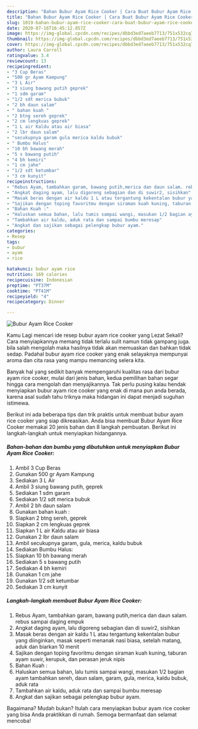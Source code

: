 ```yaml
---
description: "Bahan Bubur Ayam Rice Cooker | Cara Buat Bubur Ayam Rice Cooker Yang Lezat Sekali"
title: "Bahan Bubur Ayam Rice Cooker | Cara Buat Bubur Ayam Rice Cooker Yang Lezat Sekali"
slug: 1019-bahan-bubur-ayam-rice-cooker-cara-buat-bubur-ayam-rice-cooker-yang-lezat-sekali
date: 2020-07-16T16:45:12.857Z
image: https://img-global.cpcdn.com/recipes/dbbd3ed7aeeb7713/751x532cq70/bubur-ayam-rice-cooker-foto-resep-utama.jpg
thumbnail: https://img-global.cpcdn.com/recipes/dbbd3ed7aeeb7713/751x532cq70/bubur-ayam-rice-cooker-foto-resep-utama.jpg
cover: https://img-global.cpcdn.com/recipes/dbbd3ed7aeeb7713/751x532cq70/bubur-ayam-rice-cooker-foto-resep-utama.jpg
author: Laura Carroll
ratingvalue: 3.4
reviewcount: 13
recipeingredient:
- "3 Cup Beras"
- "500 gr Ayam Kampung"
- "3 L Air"
- "3 siung bawang putih geprek"
- "1 sdm garam"
- "1/2 sdt merica bubuk"
- "2 bh daun salam"
- " bahan kuah "
- "2 btng sereh geprek"
- "2 cm lengkuas geprek"
- "1 L air Kaldu atau air biasa"
- "2 lbr daun salam"
- "secukupnya garam gula merica kaldu bubuk"
- " Bumbu Halus"
- "10 bh bawang merah"
- "5 s bawang putih"
- "4 bh kemiri"
- "1 cm jahe"
- "1/2 sdt ketumbar"
- "3 cm kunyit"
recipeinstructions:
- "Rebus Ayam, tambahkan garam, bawang putih,merica dan daun salam. rebus sampai daging empuk"
- "Angkat daging ayam, lalu digoreng sebagian dan di suwir2, sisihkan"
- "Masak beras dengan air kaldu 1 L atau tergantung kekentalan bubur yang diinginkan, masak seperti menanak nasi biasa, setelah matang, aduk dan biarkan 10 menit"
- "Sajikan dengan toping favoritmu dengan siraman kuah kuning, taburan ayam suwir, kerupuk, dan perasan jeruk nipis"
- "Bahan Kuah :"
- "Haluskan semua bahan, lalu tumis sampai wangi, masukan 1/2 bagian ayam tambahkan sereh, daun salam, garam, gula, merica, kaldu bubuk, aduk rata"
- "Tambahkan air kaldu, aduk rata dan sampai bumbu meresap"
- "Angkat dan sajikan sebagai pelengkap bubur ayam."
categories:
- Resep
tags:
- bubur
- ayam
- rice

katakunci: bubur ayam rice 
nutrition: 169 calories
recipecuisine: Indonesian
preptime: "PT37M"
cooktime: "PT41M"
recipeyield: "4"
recipecategory: Dinner

---
```



![Bubur Ayam Rice Cooker](https://img-global.cpcdn.com/recipes/dbbd3ed7aeeb7713/751x532cq70/bubur-ayam-rice-cooker-foto-resep-utama.jpg)

Kamu Lagi mencari ide resep bubur ayam rice cooker yang Lezat Sekali? Cara menyiapkannya memang tidak terlalu sulit namun tidak gampang juga. bila salah mengolah maka hasilnya tidak akan memuaskan dan bahkan tidak sedap. Padahal bubur ayam rice cooker yang enak selayaknya mempunyai aroma dan cita rasa yang mampu memancing selera kita.



Banyak hal yang sedikit banyak mempengaruhi kualitas rasa dari bubur ayam rice cooker, mulai dari jenis bahan, kedua pemilihan bahan segar hingga cara mengolah dan menyajikannya. Tak perlu pusing kalau hendak menyiapkan bubur ayam rice cooker yang enak di mana pun anda berada, karena asal sudah tahu triknya maka hidangan ini dapat menjadi suguhan istimewa.


Berikut ini ada beberapa tips dan trik praktis untuk membuat bubur ayam rice cooker yang siap dikreasikan. Anda bisa membuat Bubur Ayam Rice Cooker memakai 20 jenis bahan dan 8 langkah pembuatan. Berikut ini langkah-langkah untuk menyiapkan hidangannya.

<!--inarticleads1-->

##### Bahan-bahan dan bumbu yang dibutuhkan untuk menyiapkan Bubur Ayam Rice Cooker:

1. Ambil 3 Cup Beras
1. Gunakan 500 gr Ayam Kampung
1. Sediakan 3 L Air
1. Ambil 3 siung bawang putih, geprek
1. Sediakan 1 sdm garam
1. Sediakan 1/2 sdt merica bubuk
1. Ambil 2 bh daun salam
1. Gunakan  bahan kuah :
1. Siapkan 2 btng sereh, geprek
1. Siapkan 2 cm lengkuas geprek
1. Siapkan 1 L air Kaldu atau air biasa
1. Gunakan 2 lbr daun salam
1. Ambil secukupnya garam, gula, merica, kaldu bubuk
1. Sediakan  Bumbu Halus:
1. Siapkan 10 bh bawang merah
1. Sediakan 5 s bawang putih
1. Sediakan 4 bh kemiri
1. Gunakan 1 cm jahe
1. Gunakan 1/2 sdt ketumbar
1. Sediakan 3 cm kunyit




<!--inarticleads2-->

##### Langkah-langkah membuat Bubur Ayam Rice Cooker:

1. Rebus Ayam, tambahkan garam, bawang putih,merica dan daun salam. rebus sampai daging empuk
1. Angkat daging ayam, lalu digoreng sebagian dan di suwir2, sisihkan
1. Masak beras dengan air kaldu 1 L atau tergantung kekentalan bubur yang diinginkan, masak seperti menanak nasi biasa, setelah matang, aduk dan biarkan 10 menit
1. Sajikan dengan toping favoritmu dengan siraman kuah kuning, taburan ayam suwir, kerupuk, dan perasan jeruk nipis
1. Bahan Kuah :
1. Haluskan semua bahan, lalu tumis sampai wangi, masukan 1/2 bagian ayam tambahkan sereh, daun salam, garam, gula, merica, kaldu bubuk, aduk rata
1. Tambahkan air kaldu, aduk rata dan sampai bumbu meresap
1. Angkat dan sajikan sebagai pelengkap bubur ayam.




Bagaimana? Mudah bukan? Itulah cara menyiapkan bubur ayam rice cooker yang bisa Anda praktikkan di rumah. Semoga bermanfaat dan selamat mencoba!
